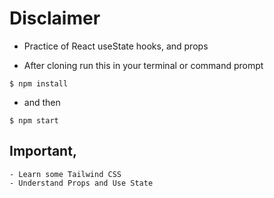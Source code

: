 # Disclaimer
- Practice of React useState hooks, and props

- After cloning run this in your terminal or command prompt
``` 
$ npm install
```

- and then

``` 
$ npm start
```

## Important, 
```
- Learn some Tailwind CSS 
- Understand Props and Use State

```